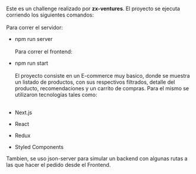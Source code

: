 Este es un challenge realizado por <strong>zx-ventures</strong>. 
El proyecto se ejecuta corriendo los siguientes comandos:
<br><br>
Para correr el servidor: 
- npm run server
<br><br>
Para correr el frontend:  
- npm run start
<br><br>
El proyecto consiste en un E-commerce muy basico, donde se muestra un listado de productos, con sus respectivos filtrados,
detalle del producto, recomendaciones y un carrito de compras. Para el mismo se utilizaron tecnologías tales como:
<br><br>

- Next.js
- React
- Redux
- Styled Components

Tambien, se uso json-server para simular un backend con algunas rutas a las que hacer el pedido desde el Frontend.
